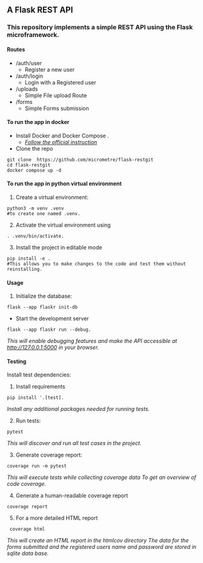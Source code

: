 ## A Flask REST API
### This repository implements a simple REST API using the Flask microframework.

#### Routes
- /auth/user 
    - Register a new user
- /auth/login
    - Login with a Registered user
- /uploads
    - Simple File upload Route
- /forms
    - Simple Forms submission


#### To  run the app in docker
- Install Docker and Docker Compose .
    - [*Follow the official instruction*](https://docs.docker.com/engine/install/ubuntu/)
- Clone the repo

```shell
git clone  https://github.com/micrometre/flask-restgit
cd flask-restgit
docker compose up -d 
```





#### To  run the app in python virtual environment
1. Create a virtual environment:

```shell
python3 -m venv .venv 
#to create one named .venv.
```
2. Activate the virtual environment using 
```shell
. .venv/bin/activate.
```

3. Install the project in editable mode 
```shell
pip install -e . 
#This allows you to make changes to the code and test them without reinstalling.
```
#### Usage

1. Initialize the database:

```shell
flask --app flaskr init-db 
```

- Start the development server 
```shell
flask --app flaskr run --debug. 
```
*This will enable debugging features and make the API accessible at http://127.0.0.1:5000 in your browser.*

#### Testing
Install test dependencies:

1. Install requirements 
```shell
pip install '.[test]. 
```
*Install any additional packages needed for running tests.*

2. Run tests:
```shell
pytest
```
*This will discover and run all test cases in the project.* 

3. Generate coverage report:

```shell
coverage run -m pytest
```
*This will execute tests while collecting coverage data To get an overview of code coverage.* 


4. Generate a human-readable coverage report 
```shell
coverage report
```

5. For a more detailed HTML report

```shell
 coverage html
```
*This will create an HTML report in the htmlcov directory*
*The data for the forms submitted and the registered users name and password are stored in  sqlite data base.*